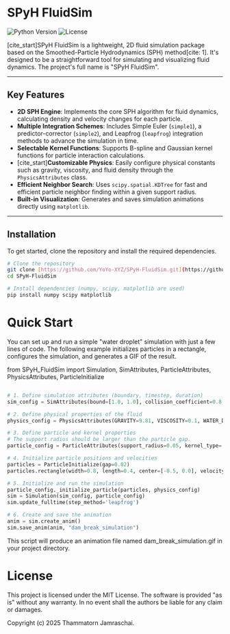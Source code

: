 # SPyH FluidSim

![Python Version](https://img.shields.io/badge/python-3.9+-blue.svg)
![License](https://img.shields.io/badge/License-MIT-yellow.svg)

[cite_start]SPyH FluidSim is a lightweight, 2D fluid simulation package based on the Smoothed-Particle Hydrodynamics (SPH) method[cite: 1]. It's designed to be a straightforward tool for simulating and visualizing fluid dynamics. The project's full name is "SPyH FluidSim".



---

## Key Features

* **2D SPH Engine**: Implements the core SPH algorithm for fluid dynamics, calculating density and velocity changes for each particle.
* **Multiple Integration Schemes**: Includes Simple Euler (`simple1`), a predictor-corrector (`simple2`), and Leapfrog (`leapfrog`) integration methods to advance the simulation in time.
* **Selectable Kernel Functions**: Supports B-spline and Gaussian kernel functions for particle interaction calculations.
* [cite_start]**Customizable Physics**: Easily configure physical constants such as gravity, viscosity, and fluid density through the `PhysicsAttributes` class.
* **Efficient Neighbor Search**: Uses `scipy.spatial.KDTree` for fast and efficient particle neighbor finding within a given support radius.
* **Built-in Visualization**: Generates and saves simulation animations directly using `matplotlib`.

---

## Installation

To get started, clone the repository and install the required dependencies.

```bash
# Clone the repository
git clone [https://github.com/YoYo-XYZ/SPyH-FluidSim.git](https://github.com/YoYo-XYZ/SPyH-FluidSim.git)
cd SPyH-FluidSim

# Install dependencies (numpy, scipy, matplotlib are used)
pip install numpy scipy matplotlib
```

# Quick Start
You can set up and run a simple "water droplet" simulation with just a few lines of code. The following example initializes particles in a rectangle, configures the simulation, and generates a GIF of the result.

from SPyH_FluidSim import Simulation, SimAttributes, ParticleAttributes, PhysicsAttributes, ParticleInitialize

```python

# 1. Define simulation attributes (boundary, timestep, duration)
sim_config = SimAttributes(bound=[1.0, 1.0], collision_coefficient=0.8, Dt=0.01, substep=5, totaltime=4.0)

# 2. Define physical properties of the fluid
physics_config = PhysicsAttributes(GRAVITY=9.81, VISCOSITY=0.1, WATER_DENSITY=1000.0)

# 3. Define particle and kernel properties
# The support radius should be larger than the particle gap.
particle_config = ParticleAttributes(support_radius=0.05, kernel_type='bspline')

# 4. Initialize particle positions and velocities
particles = ParticleInitialize(gap=0.02)
particles.rectangle(width=0.8, length=0.4, center=[-0.5, 0.0], velocity=[0.0, 0.0])

# 5. Initialize and run the simulation
particle_config._initialize_particle(particles, physics_config)
sim = Simulation(sim_config, particle_config)
sim.update_fulltime(step_method='leapfrog')

# 6. Create and save the animation
anim = sim.create_anim()
sim.save_anim(anim, "dam_break_simulation")
```
This script will produce an animation file named dam_break_simulation.gif in your project directory.

# License
This project is licensed under the MIT License. The software is provided "as is" without any warranty. In no event shall the authors be liable for any claim or damages.


Copyright (c) 2025 Thammatorn Jamraschai.
